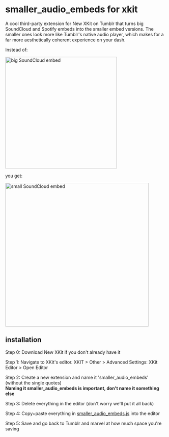 # smaller_audio_embeds for xkit

A cool third-party extension for New XKit on Tumblr that turns big SoundCloud and Spotify embeds into the smaller embed versions. The smaller ones look more like Tumblr's native audio player, which makes for a far more aesthetically coherent experience on your dash.

Instead of:

<img src="http://68.media.tumblr.com/9205033b6601305a61c487408318d90f/tumblr_okdja17MPx1rjdup1o1_1280.png" alt="big SoundCloud embed" width="350px">

you get:

<img src="http://68.media.tumblr.com/b2c9f0cc3d86e42c68b7d4ffcc555290/tumblr_okdja17MPx1rjdup1o2_1280.png" alt="small SoundCloud embed" width="450px">


## installation

Step 0: Download New XKit if you don't already have it

Step 1: Navigate to XKit's editor. XKIT > Other > Advanced Settings: XKit Editor > Open Editor

Step 2: Create a new extension and name it 'smaller_audio_embeds' (without the single quotes) <br><strong>Naming it smaller_audio_embeds is important, don't name it something else</strong>

Step 3: Delete everything in the editor (don't worry we'll put it all back)

Step 4: Copy+paste everything in <a href="https://github.com/a-delay/audio-embeds/blob/master/smaller_audio_embeds.js">smaller_audio_embeds.js</a> into the editor

Step 5: Save and go back to Tumblr and marvel at how much space you're saving


